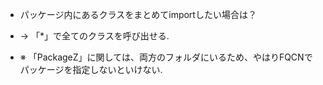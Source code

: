 - パッケージ内にあるクラスをまとめてimportしたい場合は？
- → 「*」で全てのクラスを呼び出せる.

- ※ 「PackageZ」に関しては、両方のフォルダにいるため、やはりFQCNでパッケージを指定しないといけない.

